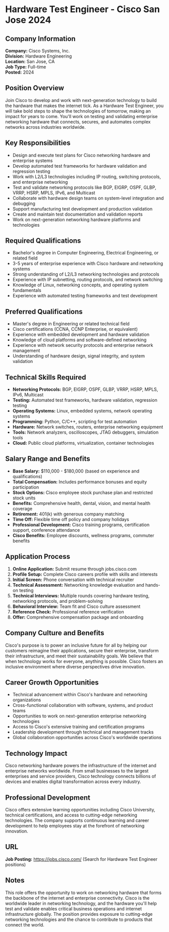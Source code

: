 # Hardware Test Engineer - Cisco San Jose 2024

## Company Information
**Company:** Cisco Systems, Inc.  
**Division:** Hardware Engineering  
**Location:** San Jose, CA  
**Job Type:** Full-time  
**Posted:** 2024  

## Position Overview
Join Cisco to develop and work with next-generation technology to build the hardware that makes the internet tick. As a Hardware Test Engineer, you will take bold steps to shape the technologies of tomorrow, making an impact for years to come. You'll work on testing and validating enterprise networking hardware that connects, secures, and automates complex networks across industries worldwide.

## Key Responsibilities
- Design and execute test plans for Cisco networking hardware and enterprise systems
- Develop automated test frameworks for hardware validation and regression testing
- Work with L2/L3 technologies including IP routing, switching protocols, and enterprise networking
- Test and validate networking protocols like BGP, EIGRP, OSPF, GLBP, VRRP, HSRP, MPLS, IPv6, and Multicast
- Collaborate with hardware design teams on system-level integration and debugging
- Support manufacturing test development and production validation
- Create and maintain test documentation and validation reports
- Work on next-generation networking hardware platforms and technologies

## Required Qualifications
- Bachelor's degree in Computer Engineering, Electrical Engineering, or related field
- 3-5 years of enterprise experience with Cisco hardware and networking systems
- Strong understanding of L2/L3 networking technologies and protocols
- Experience with IP subnetting, routing protocols, and network switching
- Knowledge of Linux, networking concepts, and operating system fundamentals
- Experience with automated testing frameworks and test development

## Preferred Qualifications
- Master's degree in Engineering or related technical field
- Cisco certifications (CCNA, CCNP Enterprise, or equivalent)
- Experience with embedded development and hardware validation
- Knowledge of cloud platforms and software-defined networking
- Experience with network security protocols and enterprise network management
- Understanding of hardware design, signal integrity, and system validation

## Technical Skills Required
- **Networking Protocols:** BGP, EIGRP, OSPF, GLBP, VRRP, HSRP, MPLS, IPv6, Multicast
- **Testing:** Automated test frameworks, hardware validation, regression testing
- **Operating Systems:** Linux, embedded systems, network operating systems
- **Programming:** Python, C/C++, scripting for test automation
- **Hardware:** Network switches, routers, enterprise networking equipment
- **Tools:** Network analyzers, oscilloscopes, JTAG debuggers, simulation tools
- **Cloud:** Public cloud platforms, virtualization, container technologies

## Salary Range and Benefits
- **Base Salary:** $110,000 - $180,000 (based on experience and qualifications)
- **Total Compensation:** Includes performance bonuses and equity participation
- **Stock Options:** Cisco employee stock purchase plan and restricted stock units
- **Benefits:** Comprehensive health, dental, vision, and mental health coverage
- **Retirement:** 401(k) with generous company matching
- **Time Off:** Flexible time off policy and company holidays
- **Professional Development:** Cisco training programs, certification support, conference attendance
- **Cisco Benefits:** Employee discounts, wellness programs, commuter benefits

## Application Process
1. **Online Application:** Submit resume through jobs.cisco.com
2. **Profile Setup:** Complete Cisco careers profile with skills and interests
3. **Initial Screen:** Phone conversation with technical recruiter
4. **Technical Assessment:** Networking knowledge evaluation and hands-on testing
5. **Technical Interviews:** Multiple rounds covering hardware testing, networking protocols, and problem-solving
6. **Behavioral Interview:** Team fit and Cisco culture assessment
7. **Reference Check:** Professional reference verification
8. **Offer:** Comprehensive compensation package and onboarding

## Company Culture and Benefits
Cisco's purpose is to power an inclusive future for all by helping our customers reimagine their applications, secure their enterprise, transform their infrastructure, and meet their sustainability goals. We believe that when technology works for everyone, anything is possible. Cisco fosters an inclusive environment where diverse perspectives drive innovation.

## Career Growth Opportunities
- Technical advancement within Cisco's hardware and networking organizations
- Cross-functional collaboration with software, systems, and product teams
- Opportunities to work on next-generation enterprise networking technologies
- Access to Cisco's extensive training and certification programs
- Leadership development through technical and management tracks
- Global collaboration opportunities across Cisco's worldwide operations

## Technology Impact
Cisco networking hardware powers the infrastructure of the internet and enterprise networks worldwide. From small businesses to the largest enterprises and service providers, Cisco technology connects billions of devices and enables digital transformation across every industry.

## Professional Development
Cisco offers extensive learning opportunities including Cisco University, technical certifications, and access to cutting-edge networking technologies. The company supports continuous learning and career development to help employees stay at the forefront of networking innovation.

## URL
**Job Posting:** https://jobs.cisco.com/ (Search for Hardware Test Engineer positions)

## Notes
This role offers the opportunity to work on networking hardware that forms the backbone of the internet and enterprise connectivity. Cisco is the worldwide leader in networking technology, and the hardware you'll help test and validate enables critical business operations and internet infrastructure globally. The position provides exposure to cutting-edge networking technologies and the chance to contribute to products that connect the world.